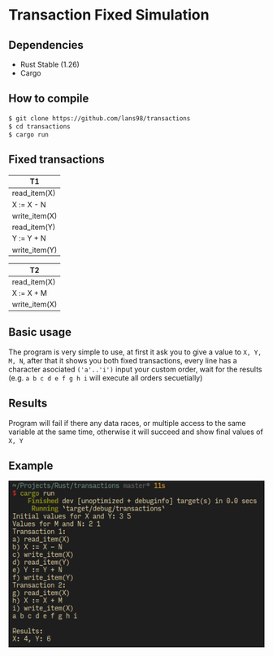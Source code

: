 # Transaction Fixed Simulation

## Dependencies
- Rust Stable (1.26)
- Cargo

## How to compile
```
$ git clone https://github.com/lans98/transactions
$ cd transactions
$ cargo run
```

## Fixed transactions

| T1 |
|----|
|read_item(X)|
|X := X - N |
|write_item(X)|
|read_item(Y)|
|Y := Y + N |
|write_item(Y)|

| T2 |
|----|
|read_item(X)|
|X := X + M |
|write_item(X)|

## Basic usage
The program is very simple to use, at first it ask you to give
a value to `X, Y, M, N`, after that it shows you both fixed
transactions, every line has a character asociated `('a'..'i')`
input your custom order, wait for the results (e.g. `a b c d e
f g h i` will execute all orders secuetially)

## Results
Program will fail if there any data races, or multiple access
to the same variable at the same time, otherwise it will
succeed and show final values of `X, Y`

## Example
![Example](example.png)
